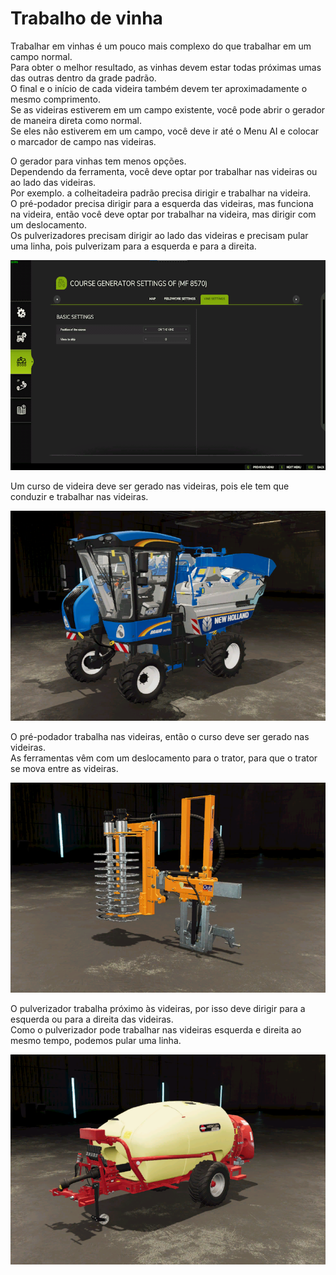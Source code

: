 # Trabalho de vinha

  
Trabalhar em vinhas é um pouco mais complexo do que trabalhar em um campo normal.  
Para obter o melhor resultado, as vinhas devem estar todas próximas umas das outras dentro da grade padrão.  
O final e o início de cada videira também devem ter aproximadamente o mesmo comprimento.  
Se as videiras estiverem em um campo existente, você pode abrir o gerador de maneira direta como normal.  
Se eles não estiverem em um campo, você deve ir até o Menu AI e colocar o marcador de campo nas videiras.  

  
O gerador para vinhas tem menos opções.  
Dependendo da ferramenta, você deve optar por trabalhar nas videiras ou ao lado das videiras.  
Por exemplo. a colheitadeira padrão precisa dirigir e trabalhar na videira.  
      O pré-podador precisa dirigir para a esquerda das videiras, mas funciona na videira, então você deve optar por trabalhar na videira, mas dirigir com um deslocamento.  
      Os pulverizadores precisam dirigir ao lado das videiras e precisam pular uma linha, pois pulverizam para a esquerda e para a direita.  

![Image](../assets/images/vineworkgen_0_0_765_510.png)

  
Um curso de videira deve ser gerado nas videiras, pois ele tem que conduzir e trabalhar nas videiras.  

![Image](../assets/images/vineworkharvest_0_0_765_510.png)

  
O pré-podador trabalha nas videiras, então o curso deve ser gerado nas videiras.  
As ferramentas vêm com um deslocamento para o trator, para que o trator se mova entre as videiras.  

![Image](../assets/images/vineworkpruner_0_0_765_510.png)

  
O pulverizador trabalha próximo às videiras, por isso deve dirigir para a esquerda ou para a direita das videiras.  
Como o pulverizador pode trabalhar nas videiras esquerda e direita ao mesmo tempo, podemos pular uma linha.  

![Image](../assets/images/vineworkspray_0_0_765_510.png)

